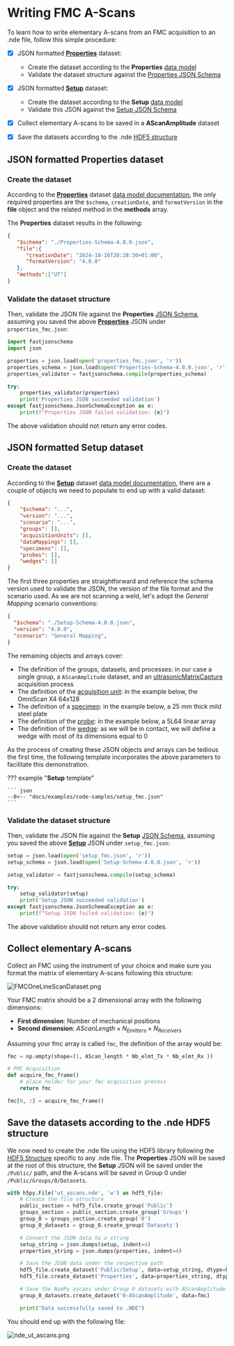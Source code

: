 # Writing FMC A-Scans

To learn how to write elementary A-scans from an FMC acquisition to an .nde file, follow this simple procedure: 

- [x] JSON formatted [**Properties**](../../json-metadata/properties/index.md) dataset:
    - Create the dataset according to the **Properties** [data model](../../json-metadata/properties/data-model.md)
    - Validate the dataset structure against the [Properties JSON Schema](../../json-metadata/properties/schema_doc.md)
- [x] JSON formatted [**Setup**](../../json-metadata/setup/index.md) dataset:
    - Create the dataset according to the **Setup** [data model](../../json-metadata/setup/data-model/index.md)
    - Validate this JSON against the [Setup JSON Schema](../../json-metadata/setup/schema_doc.md)
- [x] Collect elementary A-scans to be saved in a **AScanAmplitude** dataset
- [x] Save the datasets according to the .nde [HDF5 structure](../../hdf5-structure/index.md)


## JSON formatted **Properties** dataset

### Create the dataset

According to the [**Properties**](../../json-metadata/properties/index.md) dataset [data model documentation](../../json-metadata/properties/data-model.md), the only required properties are the `$schema`,  `creationDate`, and `formatVersion` in the **file** object and the related method in the **methods** array. 

The **Properties** dataset results in the following: 

``` json
{
   "$schema": "./Properties-Schema-4.0.0.json",
   "file":{
      "creationDate": "2024-10-16T20:28:30+01:00",
      "formatVersion": "4.0.0"
   },
   "methods":["UT"]
}
```

### Validate the dataset structure

Then, validate the JSON file against the **Properties** [JSON Schema](../../json-metadata/properties/schema_doc.md), assuming you saved the above [**Properties**](../../json-metadata/properties/index.md) JSON under `properties_fmc.json`: 

``` python
import fastjsonschema
import json

properties = json.load(open('properties_fmc.json', 'r'))
properties_schema = json.load(open('Properties-Schema-4.0.0.json', 'r'))
properties_validator = fastjsonschema.compile(properties_schema)

try:
    properties_validator(properties)
    print('Properties JSON succeeded validation')
except fastjsonschema.JsonSchemaException as e:
    print(f"Properties JSON failed validation: {e}")
```

The above validation should not return any error codes. 

## JSON formatted **Setup** dataset

### Create the dataset

According to the [**Setup**](../../json-metadata/setup/index.md) dataset [data model documentation](../../json-metadata/setup/data-model/index.md), there are a couple of objects we need to populate to end up with a valid dataset: 

``` json
{
    "$schema": "...",
    "version": "...",
    "scenario": "...",
    "groups": [],
    "acquisitionUnits": [],
    "dataMappings": [],
    "specimens": [],
    "probes": [],
    "wedges": []
}
```

The first three properties are straightforward and reference the schema version used to validate the JSON, the version of the file format and the scenario used. As we are not scanning a weld, let's adopt the *General Mapping* scenario conventions: 

``` json
{
  "$schema": "./Setup-Schema-4.0.0.json",
  "version": "4.0.0",
  "scenario": "General Mapping",
}
```

The remaining objects and arrays cover: 

- The definition of the groups, datasets, and processes: in our case a single group, a `AScanAmplitude` dataset, and an [ultrasonicMatrixCapture](../../json-metadata/setup/data-model/groups/processes/ultrasonicMatrixCapture.md) acquisition process
- The definition of the [acquisition unit](../../json-metadata/setup/data-model/acquisition-units.md): in the example below, the OmniScan X4 64x128
- The definition of a [specimen](../../json-metadata/setup/data-model/specimens.md): in the example below,  a 25 mm thick mild steel plate 
- The definition of the [probe](../../json-metadata/setup/data-model/probes.md): in the example below, a 5L64 linear array
- The definition of the [wedge](../../json-metadata/setup/data-model/wedges.md): as we will be in contact, we will define a wedge with most of its dimensions equal to 0

As the process of creating these JSON objects and arrays can be tedious the first time, the following template incorporates the above parameters to facilitate this demonstration.

??? example "**Setup** template"

    ``` json
    --8<-- "docs/examples/code-samples/setup_fmc.json"
    ```

### Validate the dataset structure

Then, validate the JSON file against the **Setup** [JSON Schema](../../json-metadata/setup/schema_doc.md), assuming you saved the above [**Setup**](../../json-metadata/setup/index.md) JSON under `setup_fmc.json`: 

``` python
setup = json.load(open('setup_fmc.json', 'r'))
setup_schema = json.load(open('Setup-Schema-4.0.0.json', 'r'))

setup_validator = fastjsonschema.compile(setup_schema)

try:
    setup_validator(setup)
    print('Setup JSON succeeded validation')
except fastjsonschema.JsonSchemaException as e:
    print(f"Setup JSON failed validation: {e}")
```

The above validation should not return any error codes. 

## Collect elementary A-scans

Collect an FMC using the instrument of your choice and make sure you format the matrix of elementary A-scans following this structure: 

![FMCOneLineScanDataset.png](../../assets/images/json-metadata/setup/data-model/groups/datasets/FMCOneLineScanDataset.png)

Your FMC matrix should be a 2 dimensional array with the following dimensions:

- **First dimension**: Number of mechanical positions
- **Second dimension**: $AScanLength \times N_{Emitters} \times N_{Receivers}$

Assuming your fmc array is called `fmc`, the definition of the array would be:

``` python
fmc = np.empty(shape=(1, AScan_length * Nb_elmt_Tx * Nb_elmt_Rx ))

# FMC Acquisition
def acquire_fmc_frame()
    # place holder for your fmc acquisition process
    return fmc 

fmc[0, :] = acquire_fmc_frame()
```

## Save the datasets according to the .nde HDF5 structure

We now need to create the .nde file using the HDF5 library following the [HDF5 Structure](../../hdf5-structure/index.md) specific to any .nde file. The **Properties** JSON will be saved at the root of this structure, the **Setup** JSON will be saved under the `/Public/` path, and the A-scans will be saved in Group 0 under `/Public/Groups/0/Datasets`. 

``` python 
with h5py.File('ut_ascans.nde', 'w') as hdf5_file:
    # Create the file structure
    public_section = hdf5_file.create_group('Public')
    groups_section = public_section.create_group('Groups')
    group_0 = groups_section.create_group('0')
    group_0_datasets = group_0.create_group('Datasets')

    # Convert the JSON data to a string
    setup_string = json.dumps(setup, indent=4)
    properties_string = json.dumps(properties, indent=4)

    # Save the JSON data under the respective path
    hdf5_file.create_dataset('Public/Setup', data=setup_string, dtype=h5py.string_dtype('utf-8', len(setup_string)))
    hdf5_file.create_dataset('Properties', data=properties_string, dtype=h5py.string_dtype('utf-8', len(properties_string)))

    # Save the NumPy ascans under Group 0 datasets with AScanAmplitude DataClass
    group_0_datasets.create_dataset('0-AScanAmplitude', data=fmc)

    print("Data successfully saved to .NDE")
```

You should end up with the following file:

![nde_ut_ascans.png](../../assets/images/examples/code-samples/nde_fmc_ascans.png)





